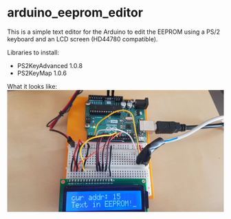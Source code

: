 # arduino_eeprom_editor
This is a simple text editor for the Arduino to edit the EEPROM using a PS/2 keyboard and an LCD screen (HD44780 compatible).

Libraries to install:
* PS2KeyAdvanced 1.0.8
* PS2KeyMap 1.0.6

What it looks like:
![Photo of the project](/images/photo.jpg?raw=true)
